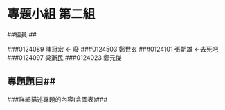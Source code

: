 #  專題小組 第二組
##組員:##

###0124089 陳冠宏  ← 廢
###0124503 鄭世玄
###0124101 張朝雄  ←去死吧
###0124097 梁漸民 
###0124023 鄭元傑
## 專題題目##
###詳細描述專題的內容(含圖表)###
